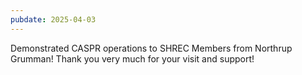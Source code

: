 ```yaml
---
pubdate: 2025-04-03
---
```


Demonstrated CASPR operations to SHREC Members from Northrup Grumman!  Thank you very much for your visit and support!
